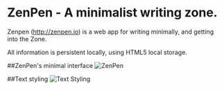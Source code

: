 # ZenPen - A minimalist writing zone.

Zenpen (http://zenpen.io) is a web app for writing minimally, and getting into the Zone.

All information is persistent locally, using HTML5 local storage.

##ZenPen's minimal interface
![ZenPen](http://i.imgur.com/gHLGRDR.png)

##Text styling
![Text Styling](http://i.imgur.com/D7l9pRD.png)

